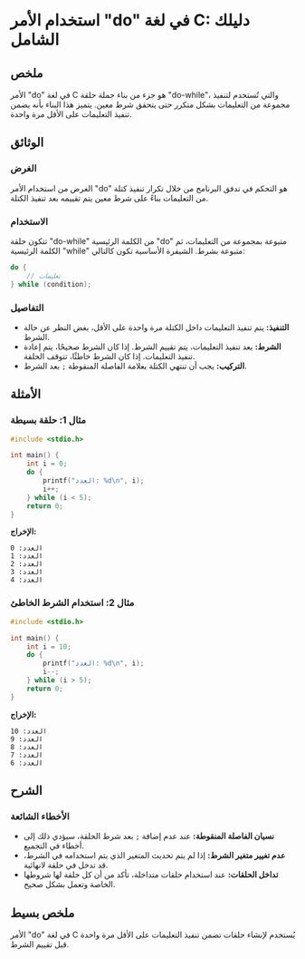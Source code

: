 <!--
Meta Description: # استخدام الأمر "do" في لغة C: دليلك الشامل ## ملخص الأمر "do" في لغة C هو جزء من بناء جملة حلقة "do-while"، والتي تُستخدم لتنفيذ مجموعة من التعليمات ...
Meta Keywords: العدد, الشرط, التعليمات, تنفيذ, while
-->

# استخدام الأمر "do" في لغة C: دليلك الشامل

## ملخص
الأمر "do" في لغة C هو جزء من بناء جملة حلقة "do-while"، والتي تُستخدم لتنفيذ مجموعة من التعليمات بشكل متكرر حتى يتحقق شرط معين. يتميز هذا البناء بأنه يضمن تنفيذ التعليمات على الأقل مرة واحدة.

## الوثائق
### الغرض
الغرض من استخدام الأمر "do" هو التحكم في تدفق البرنامج من خلال تكرار تنفيذ كتلة من التعليمات بناءً على شرط معين يتم تقييمه بعد تنفيذ الكتلة.

### الاستخدام
تتكون حلقة "do-while" من الكلمة الرئيسية "do" متبوعة بمجموعة من التعليمات، ثم الكلمة الرئيسية "while" متبوعة بشرط. الشيفرة الأساسية تكون كالتالي:

```c
do {
    // تعليمات
} while (condition);
```

### التفاصيل
- **التنفيذ:** يتم تنفيذ التعليمات داخل الكتلة مرة واحدة على الأقل، بغض النظر عن حالة الشرط.
- **الشرط:** بعد تنفيذ التعليمات، يتم تقييم الشرط. إذا كان الشرط صحيحًا، يتم إعادة تنفيذ التعليمات. إذا كان الشرط خاطئًا، تتوقف الحلقة.
- **التركيب:** يجب أن تنتهي الكتلة بعلامة الفاصلة المنقوطة `;` بعد الشرط.

## الأمثلة
### مثال 1: حلقة بسيطة
```c
#include <stdio.h>

int main() {
    int i = 0;
    do {
        printf("العدد: %d\n", i);
        i++;
    } while (i < 5);
    return 0;
}
```
**الإخراج:**
```
العدد: 0
العدد: 1
العدد: 2
العدد: 3
العدد: 4
```

### مثال 2: استخدام الشرط الخاطئ
```c
#include <stdio.h>

int main() {
    int i = 10;
    do {
        printf("العدد: %d\n", i);
        i--;
    } while (i > 5);
    return 0;
}
```
**الإخراج:**
```
العدد: 10
العدد: 9
العدد: 8
العدد: 7
العدد: 6
```

## الشرح
### الأخطاء الشائعة
- **نسيان الفاصلة المنقوطة:** عند عدم إضافة `;` بعد شرط الحلقة، سيؤدي ذلك إلى أخطاء في التجميع.
- **عدم تغيير متغير الشرط:** إذا لم يتم تحديث المتغير الذي يتم استخدامه في الشرط، قد تدخل في حلقة لانهائية.
- **تداخل الحلقات:** عند استخدام حلقات متداخلة، تأكد من أن كل حلقة لها شروطها الخاصة وتعمل بشكل صحيح.

## ملخص بسيط
الأمر "do" في لغة C يُستخدم لإنشاء حلقات تضمن تنفيذ التعليمات على الأقل مرة واحدة قبل تقييم الشرط.